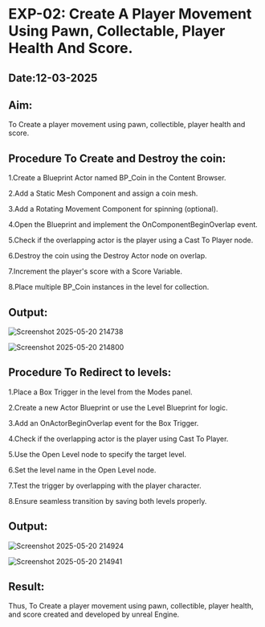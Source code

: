# EXP-02: Create A Player Movement Using Pawn, Collectable, Player Health And Score.
## Date:12-03-2025
## Aim:
To Create a player movement using pawn, collectible, player health and score.

## Procedure To Create and Destroy the coin:
1.Create a Blueprint Actor named BP_Coin in the Content Browser.

2.Add a Static Mesh Component and assign a coin mesh.

3.Add a Rotating Movement Component for spinning (optional).

4.Open the Blueprint and implement the OnComponentBeginOverlap event.

5.Check if the overlapping actor is the player using a Cast To Player node.

6.Destroy the coin using the Destroy Actor node on overlap.

7.Increment the player's score with a Score Variable.

8.Place multiple BP_Coin instances in the level for collection.

## Output:

![Screenshot 2025-05-20 214738](https://github.com/user-attachments/assets/72c26771-9d12-4783-a5dd-15788ecb579b)

![Screenshot 2025-05-20 214800](https://github.com/user-attachments/assets/156f26c0-eea8-41e6-b0f1-05fc0fc1bfbb)


## Procedure To Redirect to levels:
1.Place a Box Trigger in the level from the Modes panel.

2.Create a new Actor Blueprint or use the Level Blueprint for logic.

3.Add an OnActorBeginOverlap event for the Box Trigger.

4.Check if the overlapping actor is the player using Cast To Player.

5.Use the Open Level node to specify the target level.

6.Set the level name in the Open Level node.

7.Test the trigger by overlapping with the player character.

8.Ensure seamless transition by saving both levels properly.

## Output:
![Screenshot 2025-05-20 214924](https://github.com/user-attachments/assets/a38371af-5e0f-4f36-be14-36abbff1e4b2)

![Screenshot 2025-05-20 214941](https://github.com/user-attachments/assets/654434d6-eff6-47c8-a45c-7e0788188364)


## Result:
Thus, To Create a player movement using pawn, collectible, player health, and score created and developed by unreal Engine.
